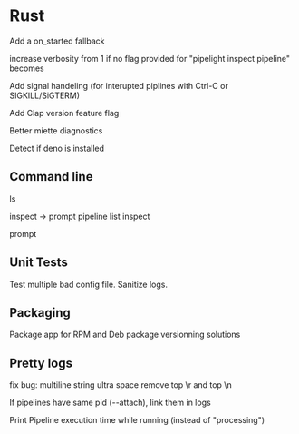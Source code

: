 # Rust

Add a on_started fallback

increase verbosity from 1 if no flag provided for "pipelight inspect pipeline" becomes

Add signal handeling (for interupted piplines with Ctrl-C or SIGKILL/SiGTERM)

Add Clap version feature flag

Better miette diagnostics

Detect if deno is installed

## Command line

ls

inspect -> prompt pipeline list
inspect <pipeline>

prompt

## Unit Tests

Test multiple bad config file.
Sanitize logs.

## Packaging

Package app for RPM and Deb
package versionning solutions

## Pretty logs

fix bug: multiline string ultra space
remove top \r and top \n

If pipelines have same pid (--attach), link them in logs

Print Pipeline execution time while running (instead of "processing")
